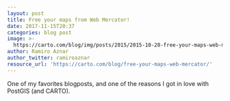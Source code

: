 ```yaml
---
layout: post
title: Free your maps from Web Mercator!
date: 2017-11-15T20:37
categories: blog post
image: >-
  https://carto.com/blog/img/posts/2015/2015-10-28-free-your-maps-web-mercator/header.3623388a.png
author: Ramiro Aznar
author_twitter: ramiroaznar
resource_url: 'https://carto.com/blog/free-your-maps-web-mercator/'
---
```

One of my favorites blogposts, and one of the reasons I got in love with PostGIS (and CARTO).
